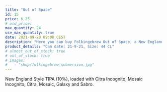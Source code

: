 ```yaml
---
title: "Out of Space"
id: 15
price: 6.25
# old_price:
max_quantity: 24
use_max_quantity: true
date: 2021-09-20 09:00 CEST
description: "Here you can buy Folkingebrew Out of Space, a New England Style TIPA (10%), loaded with Citra Incognito, Mosaic Incognito, Citra, Mosaic, Galaxy and Sabro."
product_details: "Can date: 21-9-21, Size: 44 CL"
# almost_out_of_stock: true
# out_of_stock: true
# images:
#   - "shop/folkingebrew-submersion.jpg"
---
```


New England Style TIPA (10%), loaded with Citra Incognito, Mosaic Incognito, Citra, Mosaic, Galaxy and Sabro.

